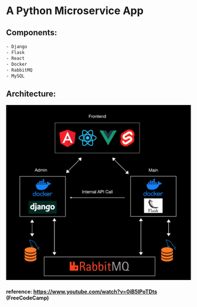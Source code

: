 # A Python Microservice App

## Components:
    - Django
    - Flask
    - React
    - Docker
    - RabbitMQ
    - MySQL


## Architecture:
![Architecture Image](/media/python_uS_arch.png?raw=true) 

#### reference: https://www.youtube.com/watch?v=0iB5IPoTDts (FreeCodeCamp)